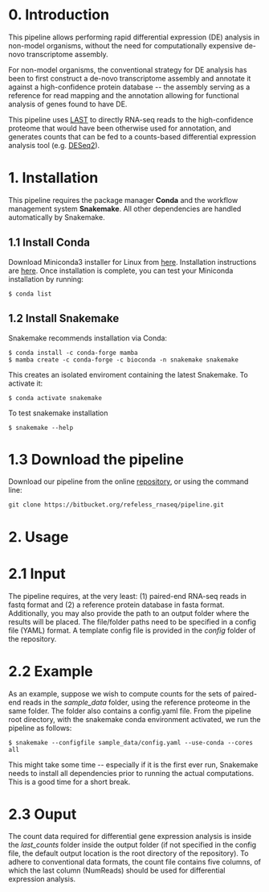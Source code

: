 # 0. Introduction
This pipeline allows performing rapid differential expression (DE) analysis in non-model organisms, without the need for computationally expensive de-novo transcriptome assembly. 

For non-model organisms, the conventional strategy for DE analysis has been to first construct a de-novo transcriptome assembly and annotate it against a high-confidence protein database -- the assembly serving as a reference for read mapping and the annotation allowing for functional analysis of genes found to have DE. 

This pipeline uses [LAST](www.last.cbrc.jp) to directly RNA-seq reads to the high-confidence proteome that would have been otherwise used for annotation, and generates counts that can be fed to a counts-based differential expression analysis tool (e.g. [DESeq2](https://bioconductor.org/packages/release/bioc/html/DESeq2.html)).
# 1. Installation
This pipeline requires the package manager **Conda** and the workflow management system **Snakemake**.
All other dependencies are handled automatically by Snakemake.
## 1.1 Install Conda 
Download Miniconda3  installer for Linux from  [here](https://docs.conda.io/en/latest/miniconda.html#linux-installers).
Installation instructions are [here](https://conda.io/projects/conda/en/latest/user-guide/install/linux.html).
Once installation is complete, you can test your Miniconda installation by running:
```
$ conda list
```

## 1.2 Install Snakemake
Snakemake recommends installation via Conda:
```
$ conda install -c conda-forge mamba
$ mamba create -c conda-forge -c bioconda -n snakemake snakemake
```
This creates an isolated enviroment containing the latest Snakemake. To activate it:
```
$ conda activate snakemake
```
To test snakemake installation 
```
$ snakemake --help
```

# 1.3 Download the pipeline
Download our pipeline from the online [repository](https://bitbucket.org/refeless_rnaseq/pipeline), or using the command line:
```
git clone https://bitbucket.org/refeless_rnaseq/pipeline.git
```
# 2. Usage

# 2.1 Input
The pipeline requires, at the very least: (1) paired-end RNA-seq reads in fastq format and (2) a reference protein database in fasta format. Additionally, you may also provide the path to an output folder where the results will be placed. The file/folder paths need to be specified in a config file (YAML) format. A template config file is provided in the *config* folder of the repository. 

# 2.2 Example
As an example, suppose we wish to compute counts for the sets of paired-end reads in the *sample_data* folder, using the reference proteome in the same folder. The folder also contains a config.yaml file. From the pipeline root directory, with the snakemake conda environment activated, we run the pipeline as follows:

```
$ snakemake --configfile sample_data/config.yaml --use-conda --cores all 
```
This might take some time -- especially if it is the first ever run, Snakemake needs to install all dependencies prior to running the actual computations. This is a good time for a short break.

# 2.3 Ouput
The count data required for differential gene expression analysis is inside the *last_counts* folder inside the output folder (if not specified in the config file, the default output location is the root directory of the repository). To adhere to conventional data formats, the count file contains five columns, of which the last column (NumReads) should be used for differential expression analysis.





